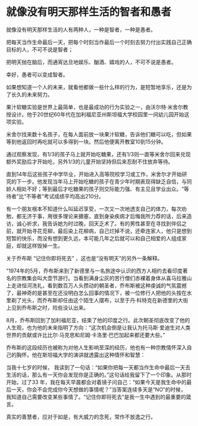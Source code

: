 # 就像没有明天那样生活的智者和愚者

就像没有明天那样生活的人有两种人，一种是智者，一种是愚者。 

把每天当作生命最后一天，把每个时刻当作最后一个时刻去努力付出实践自己正确目标的人，不可不说是智者； 

把明天抛在脑后，而通宵达旦地娱乐、酗酒、嬉戏的人，不可不说是愚者。 

幸好，愚者可以变成智者。 

如果想知道一个人的未来，就看他都做一些什么样的行为，是短暂地享乐，还是为了长久的未来努力。 

果汁软糖实验是世界上最简单，也是最成功的行为实验之一，由沃尔特·米舍尔教授设计。他于20世纪60年代在加利福尼亚州斯坦福大学校园里一间幼儿园开始这项实验。 

米舍尔找来数十名孩子，在每人面前放一块果汁软糖，告诉他们糖可以吃，但如果等到他返回时再吃就可以多得到一块。然后他便离开教室10到15分钟。 

通过观察发现，有1/3的孩子马上就开始吃糖果，还有1/3则一直等米舍尔回来兑现额外奖励后才开始吃，另外1/3的儿童开始坚持但后来忍耐不住放弃等待。 

直到14年后这些孩子中学毕业，开始进入高等院校学习或工作，米舍尔才开始研究的下一步。他发现当年马上开始吃糖的孩子在青少年时期表现得缺乏自信，与同龄人相处不好；等到最后才吃糖果的孩子则交际能力强、有主见且学业出众。“等待者”比“不等者”考试成绩平均高出210分。 

有一个朋友根本不知道什么叫延迟享受，一次又一次地透支自己的体力，每次劝勉，都无济于事，用很多理论来搪塞，直到身染疾病才后悔我所力荐的话，后来造访，诚心祈求，我告诉她为时过晚，回天乏术了。有的男性甚至在寻找到伴侣之前，就开始寻花觅柳，最后染上花柳病，自己烂掉不说，还牵连家人，他只是想到短暂的快乐，而没有想到更久远，本可能几年之后就可以和自己相爱的人组成家庭，却就这样毁掉一生。 

关于乔布斯 “记住你即将死去” ，这也是“没有明天”的另外一条解释。 

“1974年的5月，乔布斯来到了新德里与一名旅途中认识的西方人相约去看印度著名的宗教集会叫大壶节游行。当看到满身尘灰的苦行僧们赤裸着身体从喜马拉雅山上走进恒河洗礼，看到数百万人头攒动的朝圣者，乔布斯被这种虔诚的气氛震撼了，最神奇的是甚至在还没明白怎么回事的情况下，被一位修行人把他的头按在水里剃了光头，而乔布斯却任由这个陌生人摆布，以至于丹·科特克在新德里的大街上见到乔布斯之时，险些没认出来。 

8月，乔布斯回到了加利福尼亚，结束了他的印度之行。此次朝圣彻底改变了他的人生观，也为他的未来指明了方向：“这次机会倒是让我认为托马斯·爱迪生对人类世界的贡献或许比比尔·马克思和尼姆·卡洛里·巴巴加起来都还要大些。” 

乔布斯的这段经历也被称为对他人生影响至深的经历，他也有一种宗教情怀深入自己的胸怀。他在斯坦福大学的演讲就透露出这种情怀和智慧： 

当我十七岁的时候， 我读到了一句话：“如果你把每一天都当作生命中最后一天去生活的话，那么有一天你会发现你是正确的。”这句话给我留下了一个印象。从那时开始，过了33 年，我在每天早晨都会对着镜子问自己：“如果今天是我生命中的最后一天，你会不会完成你今天想做的事情呢？”当答案连续多天是“NO”的时候， 我知道自己需要改变某些事情了。“记住你即将死去”是我一生中遇到的最重要的箴言。 

真实的善慧者，应对于如是，有大威力的念死，常作不放逸之行。
